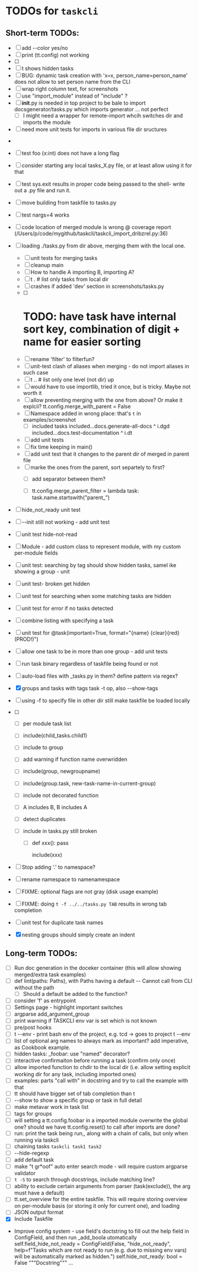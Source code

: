 # TODOs for `taskcli`

## Short-term TODOs:
- [ ] add --color yes/no
- [ ] print (tt.config) not working
- [ ]
- [ ] t shows hidden tasks
- [ ] BUG: dynamic task creation with  'x=x, person_name=person_name' does not allow to set person name from the CLI
- [ ] wrap right column text, for screenshots
- [ ] use "import_module" instead of "include" ?
- [ ] __init__.py is needed in top project to be bale to import docsgenerator/tasks.py which imports generator ... not perfect
  - [ ] I might need a wrapper for remote-import whcih switches dir and imports the module
- [ ] need more unit tests for imports in various file dir sructures
-
- [ ] test foo (x:int)   does not have a long flag
- [ ] consider starting any local tasks_X.py file, or at least allow using it for that
- [ ] test sys.exit results in proper code being passed to the shell- write out a .py file and run it.
- [ ] move building from taskfile to tasks.py
- [ ] test nargs=4 works
- [ ] code location of merged module is wrong @ coverage report (/Users/p/code/mygithub/taskcli/taskcli_import_dribzrel.py:36)
- [ ] loading ./tasks.py from dir above, merging them with the local one.
  - [ ] unit tests for merging tasks
  - [ ] cleanup main
  - [ ] How to handle A importing B, importing A?
  - [ ] t .  # list only tasks from local dir
  - [ ] crashes if added 'dev' section in screenshots/tasks.py
  - [ ] # TODO: have task have internal sort key, combination of digit + name for easier sorting
  - [ ] rename 'filter' to filterfun?
  - [ ] unit-test clash of aliases when merging - do not import aliases in such case
  - [ ] t .. # list only one level (not dir) up
  - [ ] would have to use importlib, tried it once, but is tricky. Maybe not worth it
  - [ ] allow preventing merging with the one from above? Or make it explcii?  tt.config.merge_with_parent = False
  - [ ] Namespace added in wrong place: that's `t` in examples/screenshot
    - [ ] included tasks
          included...docs.generate-all-docs ^ i.dgd
          included...docs.test-documentation ^ i.dt
  - [ ] add unit tests
  - [ ] fix time keeping in main()
  - [ ] add unit test that it changes to the parent dir of merged in parent file
  - [ ] marke the ones from the parent, sort separtely to first?
    - [ ] add separator between them?
    - [ ] tt.config.merge_parent_filter = lambda task: task.name.startswith("parent_")


- [ ] hide_not_ready unit test
- [ ] --init still not working - add unit test
- [ ] unit test hide-not-read
- [ ] Module - add custom class to represent module, with my custom per-module fields
- [ ] unit test: searching by tag should show hidden tasks, samel ike showing a group - unit
- [ ] unit test- broken get hidden

- [ ] unit test for searching when some matching tasks are hidden
- [ ] unit test for error if no tasks detected
- [ ] combine listing with specifying a task
- [ ] unit test for  @task(important=True, format="{name} {clear}{red}(PROD!)")
- [ ] allow one task to be in more than one group - add unit tests
- [ ] run task binary regardless of taskfile being found or not
- [ ] auto-load files with _tasks.py in them? define pattern via regex?

- [x] groups and tasks with tags  task -t op, also --show-tags
- [ ] using -f to specify file in other dir still make taskfile be loaded locally

- [ ]
  - [ ] per module task list
  - [ ] include(child_tasks.child1)
  - [ ] include to group

  - [ ] add warning if function name overwridden
  - [ ] include(group, newgroupname)
  - [ ] include(group.task, new-task-name-in-current-group)
  - [ ] include not decorated function
  - [ ] A includes B, B includes A
  - [ ] detect duplicates
  - [ ] include in tasks.py still broken
    - [ ] def xxx():
            pass

        include(xxx)
- [ ] Stop adding '.' to namespace?
- [ ] rename namespace to namenamespace
- [ ] FIXME: optional flags are not gray (disk usage example)
- [ ] FIXME: doing `t -f ../../tasks.py TAB` results in wrong tab completion
- [ ] unit test for duplicate task names
- [x] nesting groups should simply create an indent




## Long-term TODOs:
- [ ] Run doc generation in the doceker container (this will allow showing merged/extra task examples)
- [ ] def lint(paths: Paths), with Paths having a default -- Cannot call from CLI without the path
  - [ ] Should a default be added to the function?
- [ ] consider 'f' as entrypoint
- [ ] Settings page - highlight important switches
- [ ] argparse add_argument_group
- [ ] print warning if TASKCLI env var is set which is not known
- [ ] pre/post hooks
- [ ] t --env - print bash env of the project, e.g. tcd -> goes to project t --env
- [ ] list of optional arg names to always mark as important?  add imperative, as Cookbook example.
- [ ] hidden tasks: _foobar: use "named" decorator?
- [ ] interactive confirmaiton before running a task (confirm only once)
- [ ] allow imported function to chdir to the local dir (i.e. allow setting explicit working dir for any task, including imported ones)
- [ ] examples: parts "call with" in docstring and try to call the example with that
- [ ] tt should have bigger set of tab completion than t
- [ ] --show to show a specific group or task in full detail
- [ ] make metavar work in task list
- [ ] tags for groups
- [ ] will setting a tt.config.foobar in a imported module overwrite the global one? should we have tt.config.reset() to call after imports are done?
- [ ] run: print the task being run,, along with a chain of calls, but only when running via taskcli
- [ ] chaining tasks  `taskcli task1 task2`
- [ ] --hide-regexp
- [ ] add default task
- [ ] make "t gr*oof" auto enter search mode - will require custom argparse validator
- [ ] `t -S` to search through docstrings, include matching line?
- [ ] ability to exclude certain arguments from parser (task(exclude)), the arg must have a default)
- [ ] tt.set_overview for the entire taskfile. This will require storing overview on per-module basis (or storing it only for current one), and loading
- [ ] JSON output format
- [x] Include Taskfile
- Improve config system - use field's doctstring to fill out the help field in ConfigField, and then run _add_boola utomatically
    self.field_hide_not_ready = ConfigField(False, "hide_not_ready",  help=f"Tasks which are not ready to run (e.g. due to missing env vars) will be automatically marked as hidden.")
    self.hide_not_ready: bool = False
    """Docstring"""
    ...
